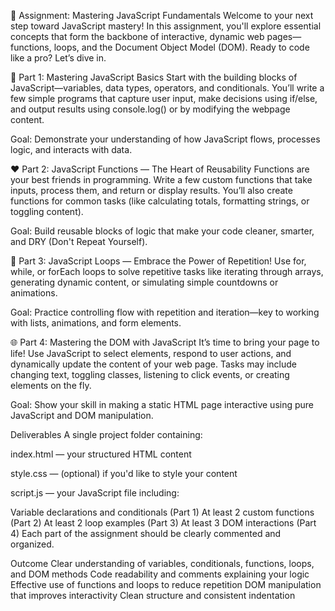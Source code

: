 🚀 Assignment: Mastering JavaScript Fundamentals
Welcome to your next step toward JavaScript mastery! In this assignment, you'll explore essential concepts that form the backbone of interactive, dynamic web pages—functions, loops, and the Document Object Model (DOM). Ready to code like a pro? Let’s dive in.

🎯 Part 1: Mastering JavaScript Basics
Start with the building blocks of JavaScript—variables, data types, operators, and conditionals. You’ll write a few simple programs that capture user input, make decisions using if/else, and output results using console.log() or by modifying the webpage content.

Goal: Demonstrate your understanding of how JavaScript flows, processes logic, and interacts with data.

❤️ Part 2: JavaScript Functions — The Heart of Reusability
Functions are your best friends in programming. Write a few custom functions that take inputs, process them, and return or display results. You’ll also create functions for common tasks (like calculating totals, formatting strings, or toggling content).

Goal: Build reusable blocks of logic that make your code cleaner, smarter, and DRY (Don't Repeat Yourself).

🔁 Part 3: JavaScript Loops — Embrace the Power of Repetition!
Use for, while, or forEach loops to solve repetitive tasks like iterating through arrays, generating dynamic content, or simulating simple countdowns or animations.

Goal: Practice controlling flow with repetition and iteration—key to working with lists, animations, and form elements.

🌐 Part 4: Mastering the DOM with JavaScript
It’s time to bring your page to life! Use JavaScript to select elements, respond to user actions, and dynamically update the content of your web page. Tasks may include changing text, toggling classes, listening to click events, or creating elements on the fly.

Goal: Show your skill in making a static HTML page interactive using pure JavaScript and DOM manipulation.

Deliverables
A single project folder containing:

index.html — your structured HTML content

style.css — (optional) if you'd like to style your content

script.js — your JavaScript file including:

Variable declarations and conditionals (Part 1)
At least 2 custom functions (Part 2)
At least 2 loop examples (Part 3)
At least 3 DOM interactions (Part 4)
Each part of the assignment should be clearly commented and organized.

Outcome
Clear understanding of variables, conditionals, functions, loops, and DOM methods
Code readability and comments explaining your logic
Effective use of functions and loops to reduce repetition
DOM manipulation that improves interactivity
Clean structure and consistent indentation
